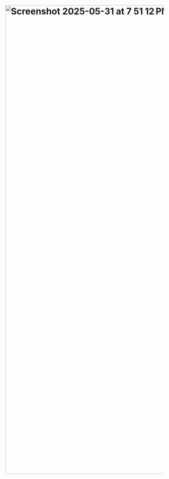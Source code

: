# <img width="1490" alt="Screenshot 2025-05-31 at 7 51 12 PM" src="https://github.com/user-attachments/assets/d72f162d-5430-4ab8-98da-d6ded4181394" />
